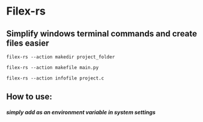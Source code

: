 # Filex-rs

## Simplify windows terminal commands and create files easier

``` filex-rs --action makedir project_folder ```

``` filex-rs --action makefile main.py ```

``` filex-rs --action infofile project.c ```

## How to use:
##### simply add as an environment variable in system settings
